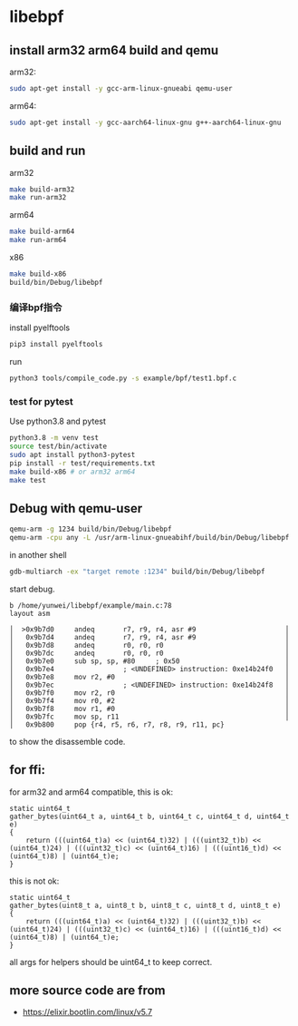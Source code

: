 # libebpf

## install arm32 arm64 build and qemu

arm32:

```bash
sudo apt-get install -y gcc-arm-linux-gnueabi qemu-user
```

arm64:

```bash
sudo apt-get install -y gcc-aarch64-linux-gnu g++-aarch64-linux-gnu
```

## build and run

arm32

```sh
make build-arm32
make run-arm32
```

arm64

```sh
make build-arm64
make run-arm64
```

x86

```sh
make build-x86
build/bin/Debug/libebpf
```

### 编译bpf指令  

install pyelftools

```sh
pip3 install pyelftools
```

run

```bash
python3 tools/compile_code.py -s example/bpf/test1.bpf.c 
```

### test for pytest

Use python3.8 and pytest

```sh
python3.8 -m venv test
source test/bin/activate
sudo apt install python3-pytest
pip install -r test/requirements.txt
make build-x86 # or arm32 arm64
make test
```

## Debug with qemu-user

```sh
qemu-arm -g 1234 build/bin/Debug/libebpf
qemu-arm -cpu any -L /usr/arm-linux-gnueabihf/build/bin/Debug/libebpf
```

in another shell

```sh
gdb-multiarch -ex "target remote :1234" build/bin/Debug/libebpf
```

start debug.

```
b /home/yunwei/libebpf/example/main.c:78
layout asm

│  >0x9b7d0     andeq       r7, r9, r4, asr #9                      │
│   0x9b7d4     andeq       r7, r9, r4, asr #9                      │
│   0x9b7d8     andeq       r0, r0, r0                              │
│   0x9b7dc     andeq       r0, r0, r0                              │
│   0x9b7e0     sub sp, sp, #80     ; 0x50                          │
│   0x9b7e4                 ; <UNDEFINED> instruction: 0xe14b24f0   │
│   0x9b7e8     mov r2, #0                                          │
│   0x9b7ec                 ; <UNDEFINED> instruction: 0xe14b24f8   │
│   0x9b7f0     mov r2, r0                                          │
│   0x9b7f4     mov r0, #2                                          │
│   0x9b7f8     mov r1, #0                                          │
│   0x9b7fc     mov sp, r11                                         │
│   0x9b800     pop {r4, r5, r6, r7, r8, r9, r11, pc} 
```

to show the disassemble code.

## for ffi:

for arm32 and arm64 compatible, this is ok:

```
static uint64_t
gather_bytes(uint64_t a, uint64_t b, uint64_t c, uint64_t d, uint64_t e)
{
    return (((uint64_t)a) << (uint64_t)32) | (((uint32_t)b) << (uint64_t)24) | (((uint32_t)c) << (uint64_t)16) | (((uint16_t)d) << (uint64_t)8) | (uint64_t)e;
}
```

this is not ok:

```
static uint64_t
gather_bytes(uint8_t a, uint8_t b, uint8_t c, uint8_t d, uint8_t e)
{
    return (((uint64_t)a) << (uint64_t)32) | (((uint32_t)b) << (uint64_t)24) | (((uint32_t)c) << (uint64_t)16) | (((uint16_t)d) << (uint64_t)8) | (uint64_t)e;
}
```

all args for helpers should be uint64_t to keep correct.

## more source code are from

- https://elixir.bootlin.com/linux/v5.7
